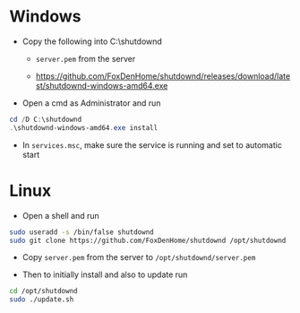 # Windows

- Copy the following into C:\shutdownd

    - `server.pem` from the server

    - https://github.com/FoxDenHome/shutdownd/releases/download/latest/shutdownd-windows-amd64.exe

- Open a cmd as Administrator and run

```powershell
cd /D C:\shutdownd
.\shutdownd-windows-amd64.exe install
```

- In `services.msc`, make sure the service is running and set to automatic start

# Linux

- Open a shell and run 

```bash
sudo useradd -s /bin/false shutdownd
sudo git clone https://github.com/FoxDenHome/shutdownd /opt/shutdownd
```

- Copy `server.pem` from the server to `/opt/shutdownd/server.pem`

- Then to initially install and also to update run

```bash
cd /opt/shutdownd
sudo ./update.sh
```
